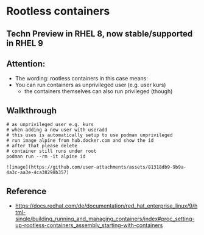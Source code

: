 # Rootless containers 

## Techn Preview in RHEL 8, now stable/supported in RHEL 9 

## Attention: 

  * The wording: rootless containers in this case means:
  * You can run containers as unprivileged user (e.g. user kurs)
    * the containers themselves can also run privileged (though)
   
## Walkthrough 

```
# as unprivileged user e.g. kurs
# when adding a new user with useradd
# this uses is automatically setup to use podman unprivileged
# run image alpine from hub.docker.com and show the id 
# after that please delete
# container still runs under root 
podman run --rm -it alpine id

```

```
![image](https://github.com/user-attachments/assets/81318db9-9b9a-4a3c-aa3e-4ca38298b357)
```

## Reference

  * https://docs.redhat.com/de/documentation/red_hat_enterprise_linux/9/html-single/building_running_and_managing_containers/index#proc_setting-up-rootless-containers_assembly_starting-with-containers
